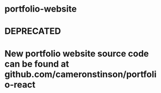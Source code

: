 # portfolio-website
# DEPRECATED
# New portfolio website source code can be found at github.com/cameronstinson/portfolio-react